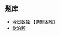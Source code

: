 ## 题库
- [今日数独](https://cn.sudoku.today/dailysudoku/) 【选题困难】
- [欧泊颗](https://www.oubk.com/sudoku/VXSudoku-3x3-0.html?level=5)